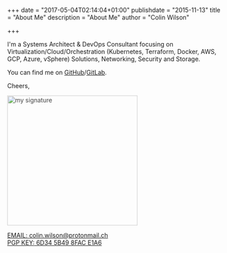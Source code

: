 +++
date = "2017-05-04T02:14:04+01:00"
publishdate = "2015-11-13"
title = "About Me"
description = "About Me"
author = "Colin Wilson"

+++

I'm a Systems Architect & DevOps Consultant focusing on Virtualization/Cloud/Orchestration (Kubernetes, Terraform, Docker, AWS, GCP, Azure, vSphere) Solutions, Networking, Security and Storage.

You can find me on [GitHub](https://github.com/colinwilson)/[GitLab](https://gitlab.com/colinwilson).

Cheers,

<img src="/img/my_sig_v2.svg" alt="my signature" style="width: 300px; opacity: 0.8"/>

<a href="mailto:colin.wilson@protonmail.ch" target="_blank" class="f6 dib black-60 no-underline hover-gray"><span class="fw7 black-80">EMAIL:</span> colin.wilson@protonmail.ch</a><br />
<a href="https://keybase.io/colinwilson/pgp_keys.asc" target="_blank" class="f6 dib black-60 no-underline hover-gray"><span class="fw7 black-80">PGP KEY:</span> 6D34 5B49 8FAC E1A6</a><br />
<!-- <a href="https://blockchain.info/payment_request?address=1HNuwCnxVAsQzT3QH2MWyZFszBPHDXJu8U" target="_blank" class="f6 dib black-60 no-underline hover-gray"><span class="fw7 black-80">BITCOIN:</span> 1HNuwCnxVAsQzT3QH2MWyZFszBPHDXJu8U</a> -->
